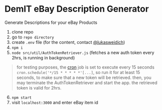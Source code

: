# DemIT eBay Description Generator
Generate Descriptions for your eBay Products

1. clone repo
2. go to `repo directory`
3. create `.env` file (for the content, contact [@lukasweidich](https://github.com/lukasweidich))
4. `npm i`
5. `node src/util/AuthTokenRetriever.js` (fetches a new auth token every 2hrs, is running in background)
> for testing purposes, the [cron](https://www.npmjs.com/package/node-cron) job is set to execute every 15 seconds `cron.schedule('*/15 * * * * *'[...]`, so run it for at least 15 seconds, to make sure that a new token will be retrieved. then, you may terminate the AuthTokenRetriever and start the app. the retrieved token is valid for 2hrs.
6. `npm start`
7. visit `localhost:3000` and enter eBay item id
